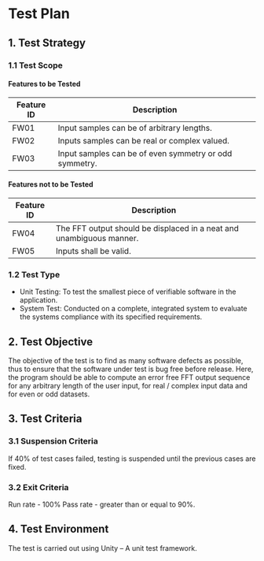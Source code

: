 # Test Plan


## 1. Test Strategy


### 1.1 Test Scope


#### Features to be Tested

| Feature ID	                         |Description
|--------------------------------------|---------------------------------------------------------
| FW01	                               | Input samples can be of arbitrary lengths. 
| FW02	                               | Inputs samples can be real or complex valued.
| FW03	                               | Input samples can be of even symmetry or odd symmetry.


#### Features not to be Tested

| Feature ID	                         | Description
|--------------------------------------|---------------------------------------------------------
| FW04	                               | The FFT output should be displaced in a neat and unambiguous manner.
| FW05	                               | Inputs shall be valid.


### 1.2 Test Type

* Unit Testing: To test the smallest piece of verifiable software in the application.
* System Test: Conducted on a complete, integrated system to evaluate the systems compliance with its specified requirements.


## 2. Test Objective

The objective of the test is to find as many software defects as possible, thus to ensure that the software under test is bug free before release. Here, the program should be able to compute an error free FFT output sequence for any arbitrary length of the user input, for real / complex input data and for even or odd datasets. 



## 3. Test Criteria

### 3.1 Suspension Criteria

If 40% of test cases failed, testing is suspended until the previous cases are fixed.

### 3.2 Exit Criteria

Run rate - 100%
Pass rate - greater than or equal to 90%.


## 4. Test Environment

The test is carried out using Unity – A unit test framework.
